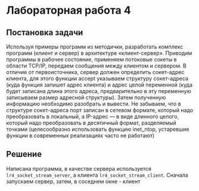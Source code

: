 Лабораторная работа 4
=====================

Постановка задачи
-----------------

Используя примеры программ из методички, разработать комплекс программ (клиент и
сервер) в архитектуре «клиент-сервер».
Приводим программы в рабочее состояние, применяем потоковые сокеты в области TCP/IP,
передаем сообщения между клиентом и сервером.
В отличие от первоисточника, сервер должен определить сокет-адрес клиента, для этого
функции accept указываем структуру сокет-адреса (куда функция запишет адрес клиента) и
адрес целой переменной (куда будет записана длина этого адреса, предварительно в эту
переменную записываем размер адресной структуры). Затем полученную информацию
необходимо разобрать и вывести.
Не забываем, что в структуре сокет-адреса порт записан в сетевом формате, который надо
преобразовать в локальный, а IP-адрес — в виде длинного целого, который надо преобразовать в
десятичный формат, разделяемый точками (целесообразно использовать функцию inet_ntop,
устаревшие функции в современных реализациях часто не работают)

Решение
-------

Написана программа, в качестве сервера используется `lr4_socket_stream_server`, 
а клиента `lr4_socket_stream_client`. Сначала запускаем сервер, затем, в соседнем окне - клиент

